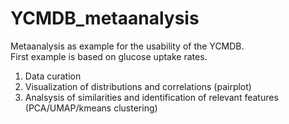 # YCMDB_metaanalysis

Metaanalysis as example for the usability of the YCMDB.     
First example is based on glucose uptake rates.

1. Data curation
2. Visualization of distributions and correlations (pairplot)
3. Analsysis of similarities and identification of relevant features (PCA/UMAP/kmeans clustering) 
